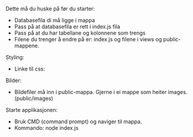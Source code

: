 Dette må du huske på før du starter: 
* Databasefila di må ligge i mappa
* Pass på at databasefila er rett i index.js fila
* Pass på at du har tabellane og kolonnene som trengs
* Filene du trenger å endre på er: index.js og filene i views og public-mappene. 

Styling: 
* Linke til css: <link rel="stylesheet" href="/style.css">

Bilder: 
* Bildefiler må inn i public-mappa. Gjerne i ei mappe som heiter images. (public/images)

Starte applikasjonen: 
- Bruk CMD (command prompt) og naviger til mappa.
- Kommando: node index.js
